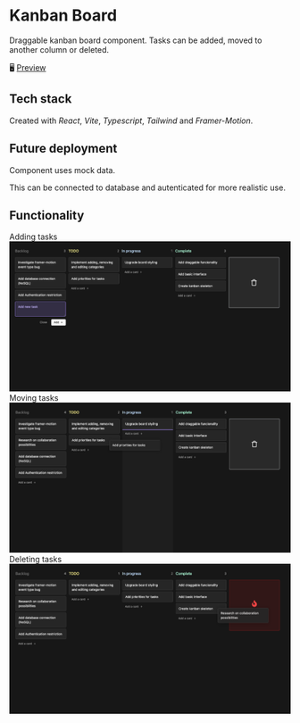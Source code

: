 # Kanban Board

Draggable kanban board component.
Tasks can be added, moved to another column or deleted.

🖥️ [Preview](https://draggable-kanban-board.netlify.app/)

## Tech stack

Created with _React_, _Vite_, _Typescript_, _Tailwind_ and _Framer-Motion_.

## Future deployment

Component uses mock data.

This can be connected to database and autenticated for more realistic use.

## Functionality

Adding tasks
![drag_item](/public/images/add.png)
Moving tasks
![drag_item](/public/images/drag.png)
Deleting tasks
![delete_item](/public/images/delete.png)

